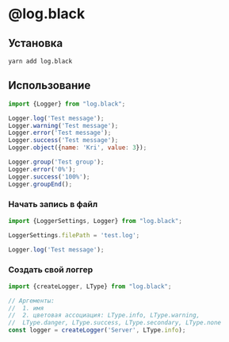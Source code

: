 # @log.black

## Установка

```
yarn add log.black
```

## Использование

```js
import {Logger} from "log.black";

Logger.log('Test message');
Logger.warning('Test message');
Logger.error('Test message');
Logger.success('Test message');
Logger.object({name: 'Kri', value: 3});

Logger.group('Test group');
Logger.error('0%');
Logger.success('100%');
Logger.groupEnd();
```

### Начать запись в файл

```js
import {LoggerSettings, Logger} from "log.black";

LoggerSettings.filePath = 'test.log';

Logger.log('Test message');
```

### Создать свой логгер

```js
import {createLogger, LType} from "log.black";

// Аргементы:
//  1. имя
//  2. цветовая ассоциация: LType.info, LType.warning, 
//  LType.danger, LType.success, LType.secondary, LType.none
const logger = createLogger('Server', LType.info);
```